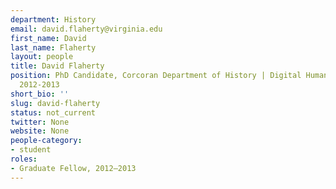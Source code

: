 ```yaml
---
department: History
email: david.flaherty@virginia.edu
first_name: David
last_name: Flaherty
layout: people
title: David Flaherty
position: PhD Candidate, Corcoran Department of History | Digital Humanities Fellow
  2012-2013
short_bio: ''
slug: david-flaherty
status: not_current
twitter: None
website: None
people-category:
- student
roles:
- Graduate Fellow, 2012–2013
---
```




